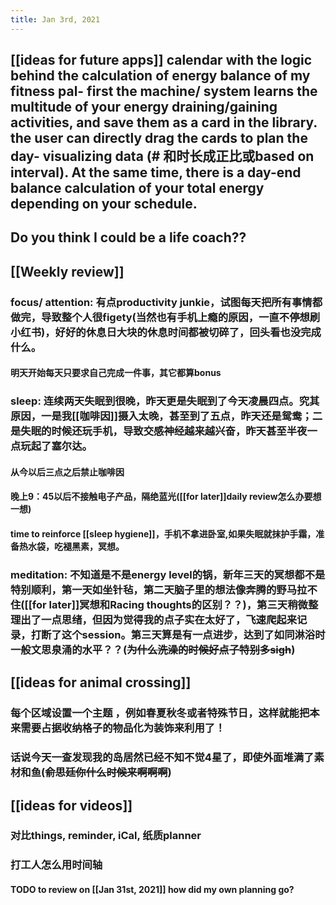```yaml
---
title: Jan 3rd, 2021
---
```


## [[ideas for future apps]] calendar with the logic behind the calculation of energy balance of my fitness pal- first the machine/ system learns the multitude of your energy draining/gaining activities, and save them as a card in the library. the user can directly drag the cards to plan the day- visualizing data (# 和时长成正比或based on interval). At the same time, there is a day-end balance calculation of your total energy depending on your schedule.
## Do you think I could be a life coach??
## [[Weekly review]]
### **focus/ attention**: 有点productivity junkie，试图每天把所有事情都做完，导致整个人很figety(当然也有手机上瘾的原因，一直不停想刷小红书)，好好的休息日大块的休息时间都被切碎了，回头看也没完成什么。
#### 明天开始每天只要求自己完成一件事，其它都算bonus
### **sleep**: 连续两天失眠到很晚，昨天更是失眠到了今天凌晨四点。究其原因，一是我[[咖啡因]]摄入太晚，甚至到了五点，昨天还是鸳鸯；二是失眠的时候还玩手机，导致交感神经越来越兴奋，昨天甚至半夜一点玩起了塞尔达。
#### 从今以后三点之后禁止咖啡因
#### 晚上9：45以后不接触电子产品，隔绝蓝光([[for later]]daily review怎么办要想一想)
#### time to reinforce [[sleep hygiene]]，手机不拿进卧室,如果失眠就抹护手霜，准备热水袋，吃褪黑素，冥想。
### **meditation**: 不知道是不是energy level的锅，新年三天的冥想都不是特别顺利，第一天如坐针毡，第二天脑子里的想法像奔腾的野马拉不住([[for later]]冥想和Racing thoughts的区别？？)，第三天稍微整理出了一点思绪，但因为觉得我的点子实在太好了，飞速爬起来记录，打断了这个session。第三天算是有一点进步，达到了如同淋浴时一般文思泉涌的水平？？(~~为什么洗澡的时候好点子特别多sigh~~)
## [[ideas for animal crossing]]
### 每个区域设置一个主题 ，例如春夏秋冬或者特殊节日，这样就能把本来需要占据收纳格子的物品化为装饰来利用了！
### 话说今天一查发现我的岛居然已经不知不觉4星了，即使外面堆满了素材和鱼(~~俞思廷你什么时候来啊啊啊~~)
## [[ideas for videos]]
### 对比things, reminder, iCal, 纸质planner
### 打工人怎么用时间轴
#### TODO to review on [[Jan 31st, 2021]] how did my own planning go?
##

